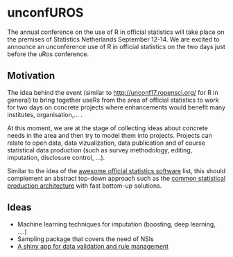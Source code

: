 # unconfUROS
The annual conference on the use of R in official statistics will take place on the premises of Statistics Netherlands September 12-14. We are excited to announce an unconference use of R in official statistics on the two days just before the uRos conference.

## Motivation
The idea behind the event (similar to http://unconf17.ropensci.org/ for R in general) to bring together useRs from the area of official statistics to work for two days on concrete projects where enhancements would benefit many institutes, organisation,... .

At this moment, we are at the stage of collecting ideas about concrete needs in the area and then try to model them into projects. Projects can relate to open data, data vizualization, data publication and of course statistical data production (such as survey methodology, editing, imputation, disclosure control, ...).

Similar to the idea of the [awesome official statistics software](http://www.awesomeofficialstatistics.org) list, this should complement an abstract top-down approach such as the [common statistical production architecture](https://statswiki.unece.org/display/CSPA/CSPA+v1.5) with fast bottom-up solutions.

## Ideas
 - Machine learning techniques for imputation (boosting, deep learning, ....)
 - Sampling package that covers the need of NSIs
 - [A shiny app for data validation and rule management](doc/data_validation.md)
